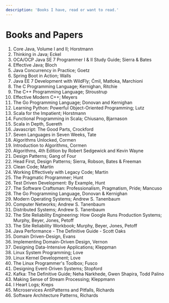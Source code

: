 ```yaml
---
description: 'Books I have, read or want to read.'
---
```


# Books and Papers

1. Core Java, Volume I and II; Horstmann
2. Thinking in Java; Eckel
3. OCA/OCP Java SE 7 Programmer I & II Study Guide; Sierra & Bates
4. Effective Java; Bloch
5. Java Concurrency in Practice; Goetz
6. Spring Boot in Action; Walls
7. Java EE 7 Development with WildFly; Ćmil, Matłoka, Marchioni
8. The C Programming Language; Kernighan, Ritchie
9. The C++ Programming Language; Stroustrup
10. Effective Modern C++; Meyers
11. The Go Programming Language; Donovan and Kernighan
12. Learning Python: Powerful Object-Oriented Programming; Lutz
13. Scala for the Impatient; Horstmann
14. Functional Programming in Scala; Chiusano, Bjarnason
15. Scala in Depth, Suereth
16. Javascript: The Good Parts, Crockford
17. Seven Languages in Seven Weeks, Tate
18. Algorithms Unlocked, Cormen
19. Introduction to Algorithms, Cormen
20. Algorithms, 4th Edition by Robert Sedgewick and Kevin Wayne
21. Design Patterns; Gang of Four
22. Head First, Design Patterns; Sierra, Robson, Bates & Freeman
23. Clean Code; Martin
24. Working Effectively with Legacy Code; Martin
25. The Pragmatic Programmer; Hunt
26. Test Driven Development: By Example, Hunt
27. The Software Craftsman: Professionalism, Pragmatism, Pride; Mancuso
28. The Go Programming Language, Donovan & Kernighan
29. Modern Operating Systems; Andrew S. Tanenbaum
30. Computer Networks; Andrew S. Tanenbaum
31. Distributed Systems; Andrew S. Tanenbaum
32. The Site Reliability Engineering: How Google Runs Production Systems; Murphy, Beyer, Jones, Petoff
33. The Site Reliability Workbook; Murphy, Beyer, Jones, Petoff
34. Java Performance - The Definitive Guide - Scott Oaks
35. Domain Driven-Design, Evans
36. Implementing Domain-Driven Design, Vernon
37. Designing Data-Intensive Applications; Kleppman
38. Linux System Programming; Love
39. Linux Kernel Development; Love
40. The Linux Programmer's Toolbox; Fusco
41. Designing Event-Driven Systems; Stopford
42. Kafka: The Definitive Guide; Neha Narkhede, Gwen Shapira, Todd Palino
43. Making Sense of Stream Processing; Kleppmann
44. I Heart Logs; Kreps
45. Microservices AntiPatterns and Pitfalls, Richards
46. Software Architecture Patterns, Richards


